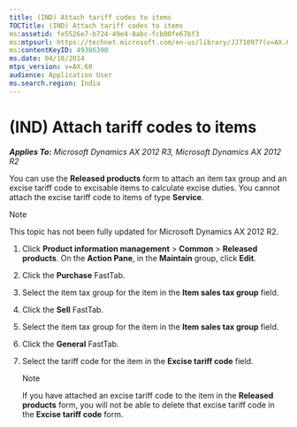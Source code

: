 ```yaml
---
title: (IND) Attach tariff codes to items
TOCTitle: (IND) Attach tariff codes to items
ms:assetid: fe5526e7-b724-49e4-8abc-fcb00fe67bf3
ms:mtpsurl: https://technet.microsoft.com/en-us/library/JJ710977(v=AX.60)
ms:contentKeyID: 49386390
ms.date: 04/18/2014
mtps_version: v=AX.60
audience: Application User
ms.search.region: India
---
```


# (IND) Attach tariff codes to items 


_**Applies To:** Microsoft Dynamics AX 2012 R3, Microsoft Dynamics AX 2012 R2_

You can use the **Released products** form to attach an item tax group and an excise tariff code to excisable items to calculate excise duties. You cannot attach the excise tariff code to items of type **Service**.


> [!NOTE]
> <P>This topic has not been fully updated for Microsoft Dynamics AX 2012 R2.</P>



1.  Click **Product information management** \> **Common** \> **Released products**. On the **Action Pane**, in the **Maintain** group, click **Edit**.

2.  Click the **Purchase** FastTab.

3.  Select the item tax group for the item in the **Item sales tax group** field.

4.  Click the **Sell** FastTab.

5.  Select the item tax group for the item in the **Item sales tax group** field.

6.  Click the **General** FastTab.

7.  Select the tariff code for the item in the **Excise tariff code** field.
    

    > [!NOTE]
    > <P>If you have attached an excise tariff code to the item in the <STRONG>Released products</STRONG> form, you will not be able to delete that excise tariff code in the <STRONG>Excise tariff code</STRONG> form.</P>


  


